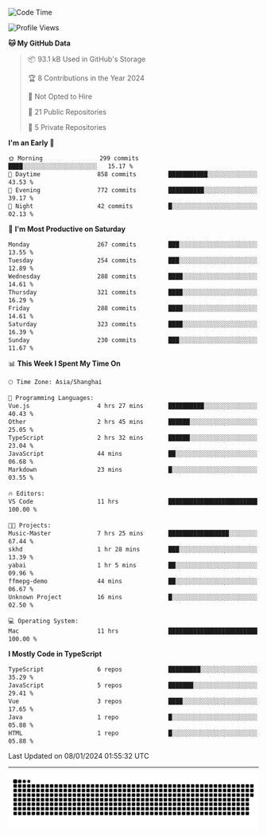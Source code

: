 <!--
<picture>
  <source
    srcset="https://github-readme-stats.vercel.app/api?username=kevinxft&show_icons=true&theme=dark"
    media="(prefers-color-scheme: dark)"
  />
  <source
    srcset="https://github-readme-stats.vercel.app/api?username=kevinxft&show_icons=true"
    media="(prefers-color-scheme: light), (prefers-color-scheme: no-preference)"
  />
  <img src="https://github-readme-stats.vercel.app/api?username=kevinxft&show_icons=true" />
</picture>
-->

<!--START_SECTION:waka-->
![Code Time](http://img.shields.io/badge/Code%20Time-1%2C440%20hrs%2037%20mins-blue)

![Profile Views](http://img.shields.io/badge/Profile%20Views-0-blue)

**🐱 My GitHub Data** 

> 📦 93.1 kB Used in GitHub's Storage 
 > 
> 🏆 8 Contributions in the Year 2024
 > 
> 🚫 Not Opted to Hire
 > 
> 📜 21 Public Repositories 
 > 
> 🔑 5 Private Repositories 
 > 
**I'm an Early 🐤** 

```text
🌞 Morning                299 commits         ████░░░░░░░░░░░░░░░░░░░░░   15.17 % 
🌆 Daytime                858 commits         ███████████░░░░░░░░░░░░░░   43.53 % 
🌃 Evening                772 commits         ██████████░░░░░░░░░░░░░░░   39.17 % 
🌙 Night                  42 commits          █░░░░░░░░░░░░░░░░░░░░░░░░   02.13 % 
```
📅 **I'm Most Productive on Saturday** 

```text
Monday                   267 commits         ███░░░░░░░░░░░░░░░░░░░░░░   13.55 % 
Tuesday                  254 commits         ███░░░░░░░░░░░░░░░░░░░░░░   12.89 % 
Wednesday                288 commits         ████░░░░░░░░░░░░░░░░░░░░░   14.61 % 
Thursday                 321 commits         ████░░░░░░░░░░░░░░░░░░░░░   16.29 % 
Friday                   288 commits         ████░░░░░░░░░░░░░░░░░░░░░   14.61 % 
Saturday                 323 commits         ████░░░░░░░░░░░░░░░░░░░░░   16.39 % 
Sunday                   230 commits         ███░░░░░░░░░░░░░░░░░░░░░░   11.67 % 
```


📊 **This Week I Spent My Time On** 

```text
🕑︎ Time Zone: Asia/Shanghai

💬 Programming Languages: 
Vue.js                   4 hrs 27 mins       ██████████░░░░░░░░░░░░░░░   40.43 % 
Other                    2 hrs 45 mins       ██████░░░░░░░░░░░░░░░░░░░   25.05 % 
TypeScript               2 hrs 32 mins       ██████░░░░░░░░░░░░░░░░░░░   23.04 % 
JavaScript               44 mins             ██░░░░░░░░░░░░░░░░░░░░░░░   06.68 % 
Markdown                 23 mins             █░░░░░░░░░░░░░░░░░░░░░░░░   03.55 % 

🔥 Editors: 
VS Code                  11 hrs              █████████████████████████   100.00 % 

🐱‍💻 Projects: 
Music-Master             7 hrs 25 mins       █████████████████░░░░░░░░   67.44 % 
skhd                     1 hr 28 mins        ███░░░░░░░░░░░░░░░░░░░░░░   13.39 % 
yabai                    1 hr 5 mins         ██░░░░░░░░░░░░░░░░░░░░░░░   09.96 % 
ffmepg-demo              44 mins             ██░░░░░░░░░░░░░░░░░░░░░░░   06.67 % 
Unknown Project          16 mins             █░░░░░░░░░░░░░░░░░░░░░░░░   02.50 % 

💻 Operating System: 
Mac                      11 hrs              █████████████████████████   100.00 % 
```

**I Mostly Code in TypeScript** 

```text
TypeScript               6 repos             █████████░░░░░░░░░░░░░░░░   35.29 % 
JavaScript               5 repos             ███████░░░░░░░░░░░░░░░░░░   29.41 % 
Vue                      3 repos             ████░░░░░░░░░░░░░░░░░░░░░   17.65 % 
Java                     1 repo              █░░░░░░░░░░░░░░░░░░░░░░░░   05.88 % 
HTML                     1 repo              █░░░░░░░░░░░░░░░░░░░░░░░░   05.88 % 
```




 Last Updated on 08/01/2024 01:55:32 UTC
<!--END_SECTION:waka-->

---

<picture>
  <source media="(prefers-color-scheme: dark)" srcset="https://raw.githubusercontent.com/kevinxft/kevinxft/output/github-contribution-grid-snake-dark.svg">
  <source media="(prefers-color-scheme: light)" srcset="https://raw.githubusercontent.com/kevinxft/kevinxft/output/github-contribution-grid-snake.svg">
  <img alt="github contribution grid snake animation" src="https://raw.githubusercontent.com/kevinxft/kevinxft/output/github-contribution-grid-snake.svg">
</picture>